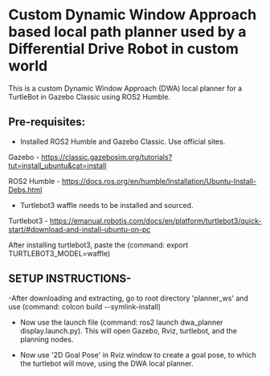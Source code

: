 # Custom Dynamic Window Approach based local path planner used by a Differential Drive Robot in custom world

This is a custom Dynamic Window Approach (DWA) local planner for a TurtleBot in Gazebo Classic using ROS2 Humble.

## Pre-requisites:
- Installed ROS2 Humble and Gazebo Classic. Use official sites.

Gazebo - https://classic.gazebosim.org/tutorials?tut=install_ubuntu&cat=install

ROS2 Humble - https://docs.ros.org/en/humble/Installation/Ubuntu-Install-Debs.html


- Turtlebot3 waffle needs to be installed and sourced. 

Turtlebot3 - https://emanual.robotis.com/docs/en/platform/turtlebot3/quick-start/#download-and-install-ubuntu-on-pc

After installing turtlebot3, paste the (command: export TURTLEBOT3_MODEL=waffle)


## SETUP INSTRUCTIONS-

-After downloading and extracting, go to root directory 'planner_ws' and use (command: colcon build --symlink-install)

- Now use the launch file (command: ros2 launch dwa_planner display.launch.py). This will open Gazebo, Rviz, turtlebot, and the planning nodes.

- Now use '2D Goal Pose' in Rviz window to create a goal pose, to which the turtlebot will move, using the DWA local planner.

